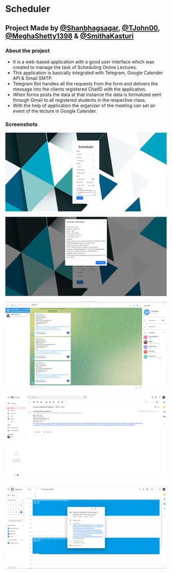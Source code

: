 # Scheduler

## Project Made by [@Shanbhagsagar](https://github.com/Shanbhagsagar), [@TJohn00](https://github.com/TJohn00), [@MeghaShetty1398](https://github.com/MeghaShetty1398) & [@SmithaKasturi](https://github.com/SmithaKasturi)

### About the project

- It is a web-based application with a good user interface which was created to manage the task of Scheduling Online Lectures.
- This application is basically integrated with Telegram, Google Calender API & Gmail SMTP.
- Telegram Bot handles all the requests from the form and delivers the message into the clients registered ChatID with the application. 
- When forms posts the data at that instance the data is formalized sent through Gmail to all registered students in the respective class.
- With the help of application the organizer of the meeting can set an event of the lecture in Google Calender.

### Screenshots
![](https://github.com/Shanbhagsagar/Scheduler/blob/master/ScreenShots/1.jpeg)

![](https://github.com/Shanbhagsagar/Scheduler/blob/master/ScreenShots/2.jpeg)

![](https://github.com/Shanbhagsagar/Scheduler/blob/master/ScreenShots/3.png)

![](https://github.com/Shanbhagsagar/Scheduler/blob/master/ScreenShots/4.png)

![](https://github.com/Shanbhagsagar/Scheduler/blob/master/ScreenShots/5.png)
---
